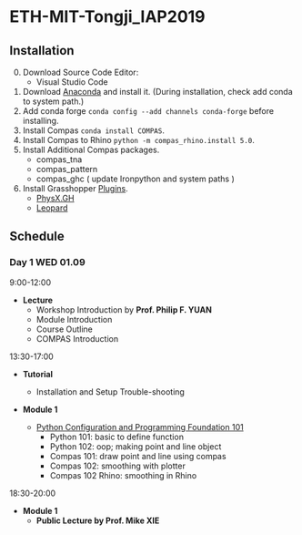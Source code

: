 # ETH-MIT-Tongji_IAP2019


## Installation

0. Download Source Code Editor:
	- Visual Studio Code
1. Download [Anaconda](https://conda.io/docs/user-guide/install/download.html) and install it. (During installation, check add conda to system path.)
2. Add conda forge ```conda config --add channels conda-forge``` before installing. 
3. Install Compas ```conda install COMPAS```. 
4. Install Compas to Rhino ```python -m compas_rhino.install 5.0```.
5. Install Additional Compas packages. 
	- compas_tna
	- compas_pattern
	- compas_ghc
	( update Ironpython and system paths )
6. Install Grasshopper [Plugins](files). 
	- [PhysX.GH](https://github.com/TheAsianCoders/PhysX.GH) 
	- [Leopard](https://www.food4rhino.com/app/leopard)


## Schedule

### Day 1 WED 01.09 

9:00-12:00 

* **Lecture**
	- Workshop Introduction by **Prof. Philip F. YUAN**
	- Module Introduction
	- Course Outline
	- COMPAS Introduction


13:30-17:00 

* **Tutorial** 
	- Installation and Setup Trouble-shooting

* **Module 1** 
	- [Python Configuration and Programming Foundation 101](src/day_1)
		- Python 101: basic to define function
		- Python 102: oop; making point and line object
		- Compas 101: draw point and line using compas 
		- Compas 102: smoothing with plotter
		- Compas 102 Rhino: smoothing in Rhino

18:30-20:00 

* **Module 1**
	- **Public Lecture by Prof. Mike XIE**

